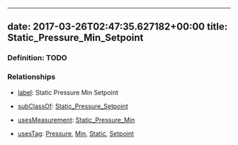 
---
date: 2017-03-26T02:47:35.627182+00:00
title: Static_Pressure_Min_Setpoint
---
### Definition: TODO

### Relationships

* [label](http://www.w3.org/2000/01/rdf-schema#label): Static Pressure Min Setpoint

* [subClassOf](http://www.w3.org/2000/01/rdf-schema#subClassOf): [Static_Pressure_Setpoint](https://brickschema.org/schema/1.0/Brick#Static_Pressure_Setpoint)

* [usesMeasurement](https://brickschema.org/schema/1.0/BrickFrame#usesMeasurement): [Static_Pressure_Min](https://brickschema.org/schema/1.0/Brick#Static_Pressure_Min)

* [usesTag](https://brickschema.org/schema/1.0/BrickFrame#usesTag): [Pressure](https://brickschema.org/schema/1.0/BrickTag#Pressure), [Min](https://brickschema.org/schema/1.0/BrickTag#Min), [Static](https://brickschema.org/schema/1.0/BrickTag#Static), [Setpoint](https://brickschema.org/schema/1.0/BrickTag#Setpoint)

